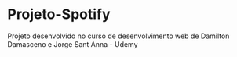 # Projeto-Spotify
Projeto desenvolvido no curso de desenvolvimento web de Damilton Damasceno e Jorge Sant Anna - Udemy
